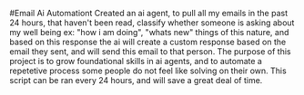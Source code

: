 #Email Ai Automationt
Created an ai agent, to pull all my emails in the past 24 hours, that haven't been read, classify whether someone is asking about my well being ex: "how i am doing", "whats new"  things of this nature, and based on this response the ai will create a custom response based on the email they sent, and will send this email to that person. The purpose of this project is to grow foundational skills in ai agents, and to automate a repetetive process some people do not feel like solving on their own. This script can be ran every 24 hours, and will save a great deal of time.

